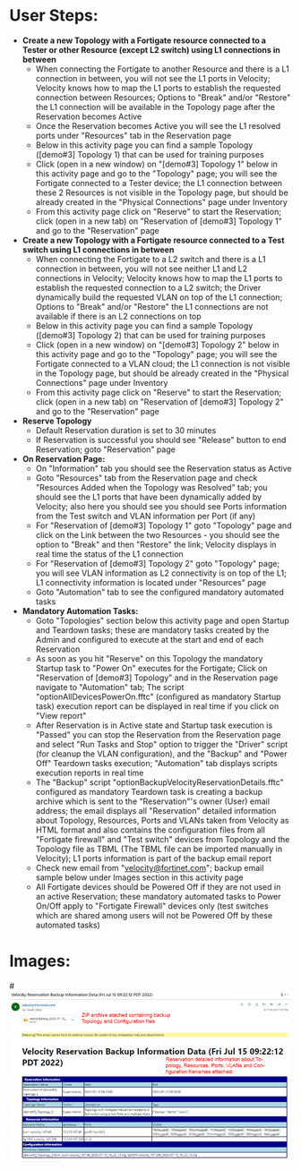# User Steps:

* **Create a new Topology with a Fortigate resource connected to a Tester or other Resource (except L2 switch) using L1 connections in between**
    * When connecting the Fortigate to another Resource and there is a L1 connection in between, you will not see the L1 ports in Velocity; Velocity knows how to map the L1 ports to establish the requested connection between Resources; Options to "Break" and/or "Restore" the L1 connection will be available in the Topology page after the Reservation becomes Active
    * Once the Reservation becomes Active you will see the L1 resolved ports under "Resources" tab in the Reservation page
    * Below in this activity page you can find a sample Topology (\[demo#3\] Topology 1) that can be used for training purposes
    * Click (open in a new window) on "\[demo#3\] Topology 1" below in this activity page and go to the "Topology" page; you will see the Fortigate connected to a Tester device; the L1 connection between these 2 Resources is not visible in the Topology page, but should be already created in the "Physical Connections" page under Inventory
    * From this activity page click on "Reserve" to start the Reservation; click (open in a new tab) on "Reservation of \[demo#3\] Topology 1" and go to the "Reservation" page
* **Create a new Topology with a Fortigate resource connected to a Test switch using L1 connections in between**
    * When connecting the Fortigate to a L2 switch and there is a L1 connection in between, you will not see neither L1 and L2 connections in Velocity; Velocity knows how to map the L1 ports to establish the requested connection to a L2 switch; the Driver dynamically build the requested VLAN on top of the L1 connection; Options to "Break" and/or "Restore" the L1 connections are not available if there is an L2 connections on top 
    * Below in this activity page you can find a sample Topology (\[demo#3\] Topology 2) that can be used for training purposes
    * Click (open in a new window) on "\[demo#3\] Topology 2" below in this activity page and go to the "Topology" page; you will see the Fortigate connected to a VLAN cloud; the L1 connection is not visible in the Topology page, but should be already created in the "Physical Connections" page under Inventory
    * From this activity page click on "Reserve" to start the Reservation; click (open in a new tab) on "Reservation of \[demo#3\] Topology 2" and go to the "Reservation" page
* **Reserve Topology**  
    * Default Reservation duration is set to 30 minutes
    * If Reservation is successful you should see "Release" button to end Reservation; goto "Reservation" page
* **On Reservation Page:**
    * On "Information" tab you should see the Reservation status as Active
    * Goto "Resources" tab from the Reservation page and check "Resources Added when the Topology was Resolved" tab; you should see the L1 ports that have been dynamically added by Velocity; also here you should see you should see Ports information from the Test switch and VLAN information per Port (if any)
    * For "Reservation of \[demo#3\] Topology 1" goto "Topology" page and click on the Link between the two Resources - you should see the option to "Break" and then "Restore" the link; Velocity displays in real time the status of the L1 connection
    * For "Reservation of \[demo#3\] Topology 2" goto "Topology" page; you will see VLAN information as L2 connectivity is on top of the L1; L1 connectivity information is located under "Resources" page 
    * Goto "Automation" tab to see the configured mandatory automated tasks
* **Mandatory Automation Tasks:**
    * Goto "Topologies" section below this activity page and open Startup and Teardown tasks; these are mandatory tasks created by the Admin and configured to execute at the start and end of each Reservation
    * As soon as you hit "Reserve" on this Topology the mandatory Startup task to "Power On" executes for the Fortigate; Click on "Reservation of \[demo#3\] Topology" and in the Reservation page navigate to "Automation" tab; The script "optionAllDevicesPowerOn.fftc" (configured as mandatory Startup task) execution report can be displayed in real time if you click on "View report"
    * After Reservation is in Active state and Startup task execution is "Passed" you can stop the Reservation from the Reservation page and select "Run Tasks and Stop" option to trigger the "Driver" script (for cleanup the VLAN configuration), and the "Backup" and "Power Off" Teardown tasks execution; "Automation" tab displays scripts execution reports in real time
    * The "Backup" script "optionBackupVelocityReservationDetails.fftc" configured as mandatory Teardown task is creating a backup archive which is sent to the "Reservation"'s owner (User) email address; the email displays all "Reservation" detailed information about Topology, Resources, Ports and VLANs taken from Velocity as HTML format and also contains the configuration files from all "Fortigate firewall" and "Test switch" devices from Topology and the Topology file as TBML (The TBML file can be imported manually in Velocity); L1 ports information is part of the backup email report  
    * Check new email from "velocity@fortinet.com"; backup email sample below under Images section in this activity page 
    * All Fortigate devices should be Powered Off if they are not used in an active Reservation; these mandatory automated tasks to Power On/Off apply to "Fortigate Firewall" devices only (test switches which are shared among users will not be Powered Off by these automated tasks) 


# Images:
#![Image from file](demo2_2.jpg)

